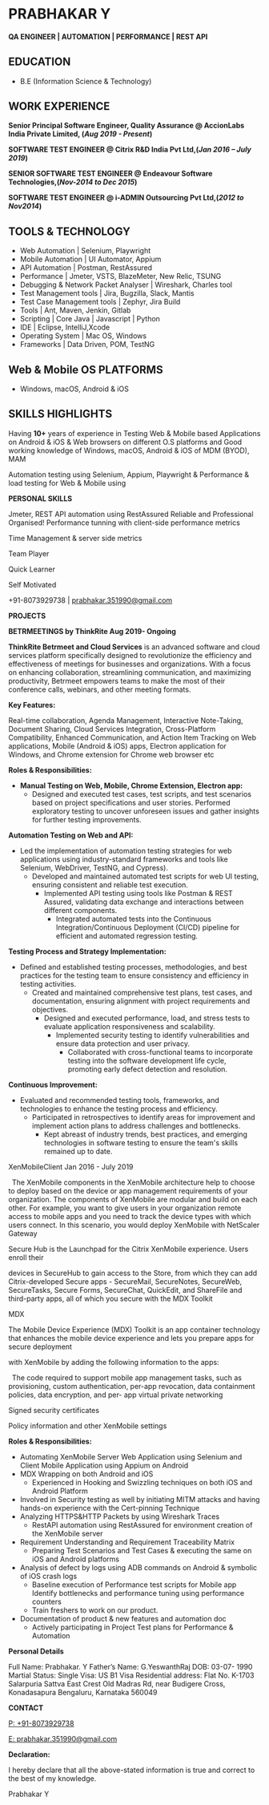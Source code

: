 # PRABHAKAR Y

#### QA ENGINEER | AUTOMATION | PERFORMANCE | REST API

## EDUCATION 
- B.E (Information Science & Technology) 

## WORK EXPERIENCE
**Senior Principal Software Engineer, Quality Assurance @ AccionLabs India Private Limited, (_Aug 2019 - Present_)**

**SOFTWARE TEST ENGINEER @ Citrix R&D India Pvt Ltd,(_Jan 2016 – July 2019_)**

**SENIOR SOFTWARE TEST ENGINEER @ Endeavour Software Technologies,(_Nov-2014 to Dec 2015_)**

**SOFTWARE TEST ENGINEER @ i-ADMIN Outsourcing Pvt Ltd,(_2012 to Nov2014_)**


## TOOLS & TECHNOLOGY
- Web Automation | Selenium, Playwright 
- Mobile Automation | UI Automator, Appium 
- API Automation | Postman, RestAssured 
- Performance | Jmeter, VSTS, BlazeMeter, New Relic, TSUNG
- Debugging & Network Packet Analyser | Wireshark, Charles tool
- Test  Management  tools  |  Jira,  Bugzilla,  Slack, Mantis
- Test Case Management tools | Zephyr, Jira Build
- Tools | Ant, Maven, Jenkin, Gitlab
- Scripting | Core Java | Javascript | Python
- IDE | Eclipse, IntelliJ,Xcode
- Operating System | Mac OS, Windows
- Frameworks | Data Driven, POM, TestNG

## Web & Mobile OS PLATFORMS
- Windows, macOS, Android & iOS

## SKILLS HIGHLIGHTS

Having **10+** years of experience in Testing Web & Mobile based Applications on Android & iOS & Web browsers on different O.S platforms and Good working knowledge of Windows, macOS, Android & iOS of MDM (BYOD), MAM

Automation testing using Selenium, Appium, Playwright & Performance & load testing for Web & Mobile using

**PERSONAL SKILLS**

Jmeter, REST API automation using RestAssured Reliable and Professional Organised! Performance tunning with client-side performance metrics

Time Management  & server side metrics

Team Player 

Quick Learner 

Self Motivated

+91-8073929738 | prabhakar.351990@gmail.com

**PROJECTS**

**BETRMEETINGS by ThinkRite Aug 2019- Ongoing** 

**ThinkRite Betrmeet and Cloud Services** is an advanced software and cloud services platform specifically designed to revolutionize the efficiency and effectiveness of meetings for businesses and organizations. With a focus on enhancing collaboration, streamlining communication, and maximizing productivity, Betrmeet empowers teams to make the most of their conference calls, webinars, and other meeting formats.

**Key Features:**

Real-time collaboration, Agenda Management, Interactive Note-Taking, Document Sharing, Cloud Services Integration, Cross-Platform Compatibility, Enhanced Communication, and Action Item Tracking on Web applications, Mobile (Android & iOS) apps, Electron application for Windows, and Chrome extension for Chrome web browser etc

**Roles & Responsibilities:** 

- **Manual Testing on Web, Mobile, Chrome Extension, Electron app:** 
  - Designed and executed test cases, test scripts, and test scenarios based on project specifications and user stories. Performed exploratory testing to uncover unforeseen issues and gather insights for further testing improvements.

**Automation Testing on Web and API:**

- Led the implementation of automation testing strategies for web applications using industry-standard frameworks and tools like Selenium, WebDriver, TestNG, and Cypress).
  - Developed and maintained automated test scripts for web UI testing, ensuring consistent and reliable test execution.
    - Implemented  API  testing  using  tools  like  Postman  &  REST  Assured,  validating  data  exchange  and interactions between different components.
      - Integrated automated tests into the Continuous Integration/Continuous Deployment (CI/CD) pipeline for efficient and automated regression testing.

 **Testing Process and Strategy Implementation:**

- Defined  and  established  testing  processes,  methodologies,  and  best  practices  for  the  testing  team  to ensure consistency and efficiency in testing activities.
  - Created and maintained comprehensive test plans, test cases, and documentation, ensuring alignment with project requirements and objectives.
    - Designed and executed performance, load, and stress tests to evaluate application responsiveness and scalability.
      - Implemented security testing to identify vulnerabilities and ensure data protection and user privacy.
        - Collaborated with cross-functional teams to incorporate testing into the software development life cycle, promoting early defect detection and resolution.

 **Continuous Improvement:**

- Evaluated and recommended testing tools, frameworks, and technologies to enhance the testing process and efficiency.
  - Participated in retrospectives to identify areas for improvement and implement action plans to address challenges and bottlenecks.
    - Kept abreast of industry trends, best practices, and emerging technologies in software testing to ensure the team's skills remained up to date.

XenMobileClient Jan 2016 - July 2019

` `The XenMobile components in the XenMobile architecture help to choose to deploy based on the device or app management requirements of your organization. The components of XenMobile are modular and build on each other. For example, you want to give users in your organization remote access to mobile apps and you need to track the device types with which users connect. In this scenario, you would deploy XenMobile with NetScaler Gateway 

Secure Hub is the Launchpad for the Citrix XenMobile experience. Users enroll their 

devices in SecureHub to gain access to the Store, from which they can add Citrix-developed Secure apps - SecureMail, SecureNotes, SecureWeb, SecureTasks, Secure Forms, SecureChat, QuickEdit, and ShareFile and third-party apps, all of which you secure with the MDX Toolkit

MDX 

The Mobile Device Experience (MDX) Toolkit is an app container technology that enhances the mobile device experience and lets you prepare apps for secure deployment 

with XenMobile by adding the following information to the apps: 

` `The code required to support mobile app management tasks, such as provisioning, custom authentication, per-app revocation, data containment policies, data encryption, and per- app virtual private networking 

Signed security certificates 

Policy information and other XenMobile settings 

**Roles & Responsibilities:** 

- Automating XenMobile Server Web Application using Selenium and Client Mobile Application using Appium on Android 
- MDX Wrapping on both Android and iOS 
  - Experienced in Hooking and Swizzling techniques on both iOS and Android Platform 
- Involved in Security testing as well by initiating MITM attacks and having hands-on experience with the Cert-pinning Technique 
- Analyzing HTTPS&HTTP Packets by using Wireshark Traces 
  - RestAPI automation using RestAssured for environment creation of the XenMobile server 
- Requirement Understanding and Requirement Traceability Matrix 
  - Preparing Test Scenarios and Test Cases & executing the same on iOS and Android platforms 
- Analysis of defect by logs using ADB commands on Android & symbolic of iOS crash logs
  - Baseline execution of Performance test scripts for Mobile app Identify bottlenecks and performance tuning using performance counters 
  - Train freshers to work on our product. 
- Documentation of product & new features and automation doc 
  - Actively participating in Project Test plans for Performance & Automation 


**Personal Details**

Full Name:             Prabhakar. Y 
Father’s Name:         G.YeswanthRaj 
DOB:                   03-07- 1990 
Martial Status:        Single 
Visa:                  US B1 Visa 
Residential address:  Flat No. K-1703
                         Salarpuria Sattva East Crest
                         Old Madras Rd, near Budigere Cross, Konadasapura
                         Bengaluru, Karnataka 560049

**CONTACT**

[P: +91-8073929738](http://prabhakar.351990@gmail.com/)

[E: prabhakar.351990@gmail.com ](http://prabhakar.351990@gmail.com/)


**Declaration:**

I hereby declare that all the above-stated information is true and correct to the best of my knowledge.

Prabhakar Y


